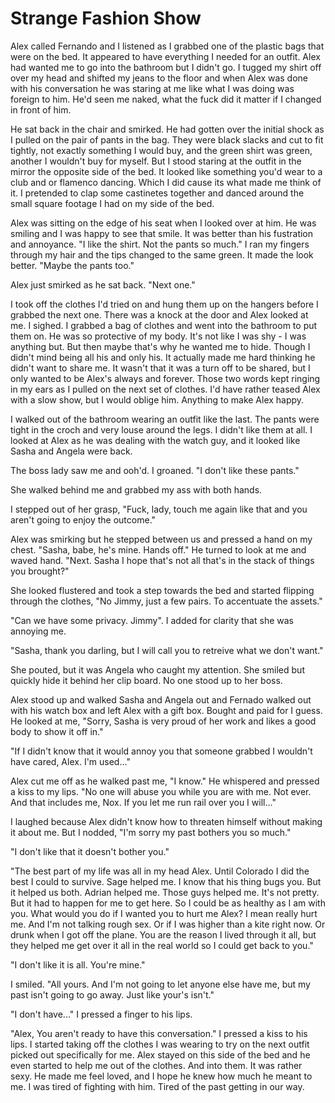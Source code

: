 # Strange Fashion Show

Alex called Fernando and I listened as I grabbed one of the plastic bags that were on the bed.  It appeared to have everything I needed for an outfit.  Alex had wanted me to go into the bathroom but I didn't go.  I tugged my shirt off over my head and shifted my jeans to the floor and when Alex was done with his conversation he was staring at me like what I was doing was foreign to him.  He'd seen me naked, what the fuck did it matter if I changed in front of him. 

He sat back in the chair and smirked.  He had gotten over the initial shock as I pulled on the pair of pants in the bag.  They were black slacks and cut to fit tightly, not exactly something I would buy, and the green shirt was green, another I wouldn't buy for myself.  But I stood staring at the outfit in the mirror the opposite side of the bed.  It looked like something you'd wear to a club and or flamenco dancing.  Which I did cause its what made me think of it.  I pretended to clap some castinetes together and danced around the small square footage I had on my side of the bed.

Alex was sitting on the edge of his seat when I looked over at him.  He was smiling and I was happy to see that smile.  It was better than his fustration and annoyance.  "I like the shirt.  Not the pants so much."  I ran my fingers through my hair and the tips changed to the same green.  It made the look better.  "Maybe the pants too."

Alex just smirked as he sat back.  "Next one."

I took off the clothes I'd tried on and hung them up on the hangers before I grabbed the next one.  There was a knock at the door and Alex looked at me.  I sighed.  I grabbed a bag of clothes and went into the bathroom to put them on.  He was so protective of my body.  It's not like I was shy - I was anything but.  But then maybe that's why he wanted me to hide.  Though I didn't mind being all his and only his.  It actually made me hard thinking he didn't want to share me.  It wasn't that it was a turn off to be shared, but I only wanted to be Alex's always and forever.  Those two words kept ringing in my ears as I pulled on the next set of clothes.  I'd have rather teased Alex with a slow show, but I would oblige him.  Anything to make Alex happy.

I walked out of the bathroom wearing an outfit like the last.  The pants were tight in the croch and very louse around the legs.  I didn't like them at all.  I looked at Alex as he was dealing with the watch guy, and it looked like Sasha and Angela were back.

The boss lady saw me and ooh'd.  I groaned.  "I don't like these pants."  

She walked behind me and grabbed my ass with both hands.  

I stepped out of her grasp, "Fuck, lady, touch me again like that and you aren't going to enjoy the outcome."

Alex was smirking but he stepped between us and pressed a hand on my chest.  "Sasha, babe, he's mine.  Hands off."  He turned to look at me and waved hand.  "Next.  Sasha I hope that's not all that's in the stack of things you brought?"

She looked flustered and took a step towards the bed and started flipping through the clothes, "No Jimmy, just a few pairs.  To accentuate the assets."

"Can we have some privacy.  Jimmy".  I added for clarity that she was annoying me. 

"Sasha, thank you darling, but I will call you to retreive what we don't want."

She pouted, but it was Angela who caught my attention.  She smiled but quickly hide it behind her clip board.  No one stood up to her boss.

Alex stood up and walked Sasha and Angela out and Fernado walked out with his watch box and left Alex with a gift box.  Bought and paid for I guess.  He looked at me, "Sorry, Sasha is very proud of her work and likes a good body to show it off in."

"If I didn't know that it would annoy you that someone grabbed I wouldn't have cared, Alex. I'm used..."

Alex cut me off as he walked past me, "I know."  He whispered and pressed a kiss to my lips.  "No one will abuse you while you are with me.  Not ever.  And that includes me, Nox.  If you let me run rail over you I will..."

I laughed because Alex didn't know how to threaten himself without making it about me.  But I nodded, "I'm sorry my past bothers you so much."

"I don't like that it doesn't bother you."

"The best part of my life was all in my head Alex.  Until Colorado I did the best I could to survive.  Sage helped me.  I know that his thing bugs you.  But it helped us both.  Adrian helped me.  Those guys helped me.  It's not pretty.  But it had to happen for me to get here.  So I could be as healthy as I am with you.  What would you do if I wanted you to hurt me Alex?  I mean really hurt me.  And I'm not talking rough sex.  Or if I was higher than a kite right now.  Or drunk when I got off the plane.  You are the reason I lived through it all, but they helped me get over it all in the real world so I could get back to you."

"I don't like it is all.  You're mine."

I smiled.  "All yours.  And I'm not going to let anyone else have me, but my past isn't going to go away.  Just like your's isn't."

"I don't have..."  I pressed a finger to his lips.

"Alex, You aren't ready to have this conversation."  I pressed a kiss to his lips.  I started taking off the clothes I was wearing to try on the next outfit picked out specifically for me.  Alex stayed on this side of the bed and he even started to help me out of the clothes.  And into them.  It was rather sexy.  He made me feel loved, and I hope he knew how much he meant to me.  I was tired of fighting with him.  Tired of the past getting in our way. 